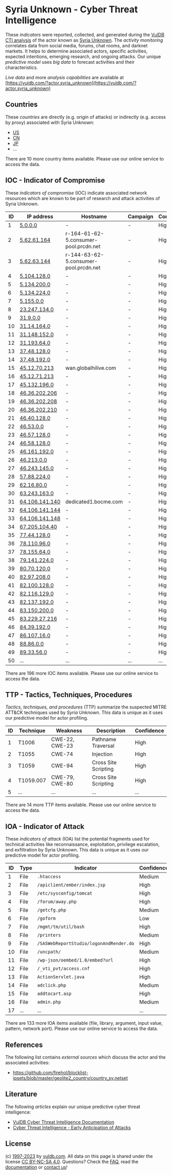 # Syria Unknown - Cyber Threat Intelligence

These _indicators_ were reported, collected, and generated during the [VulDB CTI analysis](https://vuldb.com/?kb.cti) of the actor known as [Syria Unknown](https://vuldb.com/?actor.syria_unknown). The _activity monitoring_ correlates data from social media, forums, chat rooms, and darknet markets. It helps to determine associated actors, specific activities, expected intentions, emerging research, and ongoing attacks. Our unique _predictive model_ uses _big data_ to forecast activities and their characteristics.

_Live data_ and more _analysis capabilities_ are available at [https://vuldb.com/?actor.syria_unknown](https://vuldb.com/?actor.syria_unknown)

## Countries

These _countries_ are directly (e.g. origin of attacks) or indirectly (e.g. access by proxy) associated with Syria Unknown:

* [US](https://vuldb.com/?country.us)
* [CN](https://vuldb.com/?country.cn)
* [JP](https://vuldb.com/?country.jp)
* ...

There are 10 more country items available. Please use our online service to access the data.

## IOC - Indicator of Compromise

These _indicators of compromise_ (IOC) indicate associated network resources which are known to be part of research and attack activities of Syria Unknown.

ID | IP address | Hostname | Campaign | Confidence
-- | ---------- | -------- | -------- | ----------
1 | [5.0.0.0](https://vuldb.com/?ip.5.0.0.0) | - | - | High
2 | [5.62.61.164](https://vuldb.com/?ip.5.62.61.164) | r-164-61-62-5.consumer-pool.prcdn.net | - | High
3 | [5.62.63.144](https://vuldb.com/?ip.5.62.63.144) | r-144-63-62-5.consumer-pool.prcdn.net | - | High
4 | [5.104.128.0](https://vuldb.com/?ip.5.104.128.0) | - | - | High
5 | [5.134.200.0](https://vuldb.com/?ip.5.134.200.0) | - | - | High
6 | [5.134.224.0](https://vuldb.com/?ip.5.134.224.0) | - | - | High
7 | [5.155.0.0](https://vuldb.com/?ip.5.155.0.0) | - | - | High
8 | [23.247.134.0](https://vuldb.com/?ip.23.247.134.0) | - | - | High
9 | [31.9.0.0](https://vuldb.com/?ip.31.9.0.0) | - | - | High
10 | [31.14.164.0](https://vuldb.com/?ip.31.14.164.0) | - | - | High
11 | [31.148.152.0](https://vuldb.com/?ip.31.148.152.0) | - | - | High
12 | [31.193.64.0](https://vuldb.com/?ip.31.193.64.0) | - | - | High
13 | [37.48.128.0](https://vuldb.com/?ip.37.48.128.0) | - | - | High
14 | [37.48.192.0](https://vuldb.com/?ip.37.48.192.0) | - | - | High
15 | [45.12.70.213](https://vuldb.com/?ip.45.12.70.213) | wan.globalhilive.com | - | High
16 | [45.12.71.213](https://vuldb.com/?ip.45.12.71.213) | - | - | High
17 | [45.132.196.0](https://vuldb.com/?ip.45.132.196.0) | - | - | High
18 | [46.36.202.206](https://vuldb.com/?ip.46.36.202.206) | - | - | High
19 | [46.36.202.208](https://vuldb.com/?ip.46.36.202.208) | - | - | High
20 | [46.36.202.210](https://vuldb.com/?ip.46.36.202.210) | - | - | High
21 | [46.40.128.0](https://vuldb.com/?ip.46.40.128.0) | - | - | High
22 | [46.53.0.0](https://vuldb.com/?ip.46.53.0.0) | - | - | High
23 | [46.57.128.0](https://vuldb.com/?ip.46.57.128.0) | - | - | High
24 | [46.58.128.0](https://vuldb.com/?ip.46.58.128.0) | - | - | High
25 | [46.161.192.0](https://vuldb.com/?ip.46.161.192.0) | - | - | High
26 | [46.213.0.0](https://vuldb.com/?ip.46.213.0.0) | - | - | High
27 | [46.243.145.0](https://vuldb.com/?ip.46.243.145.0) | - | - | High
28 | [57.88.224.0](https://vuldb.com/?ip.57.88.224.0) | - | - | High
29 | [62.16.80.0](https://vuldb.com/?ip.62.16.80.0) | - | - | High
30 | [63.243.163.0](https://vuldb.com/?ip.63.243.163.0) | - | - | High
31 | [64.106.141.140](https://vuldb.com/?ip.64.106.141.140) | dedicated1.bocme.com | - | High
32 | [64.106.141.144](https://vuldb.com/?ip.64.106.141.144) | - | - | High
33 | [64.106.141.148](https://vuldb.com/?ip.64.106.141.148) | - | - | High
34 | [67.205.104.40](https://vuldb.com/?ip.67.205.104.40) | - | - | High
35 | [77.44.128.0](https://vuldb.com/?ip.77.44.128.0) | - | - | High
36 | [78.110.96.0](https://vuldb.com/?ip.78.110.96.0) | - | - | High
37 | [78.155.64.0](https://vuldb.com/?ip.78.155.64.0) | - | - | High
38 | [79.141.224.0](https://vuldb.com/?ip.79.141.224.0) | - | - | High
39 | [80.70.120.0](https://vuldb.com/?ip.80.70.120.0) | - | - | High
40 | [82.97.208.0](https://vuldb.com/?ip.82.97.208.0) | - | - | High
41 | [82.100.128.0](https://vuldb.com/?ip.82.100.128.0) | - | - | High
42 | [82.116.129.0](https://vuldb.com/?ip.82.116.129.0) | - | - | High
43 | [82.137.192.0](https://vuldb.com/?ip.82.137.192.0) | - | - | High
44 | [83.150.200.0](https://vuldb.com/?ip.83.150.200.0) | - | - | High
45 | [83.229.27.216](https://vuldb.com/?ip.83.229.27.216) | - | - | High
46 | [84.39.192.0](https://vuldb.com/?ip.84.39.192.0) | - | - | High
47 | [86.107.16.0](https://vuldb.com/?ip.86.107.16.0) | - | - | High
48 | [88.86.0.0](https://vuldb.com/?ip.88.86.0.0) | - | - | High
49 | [89.33.56.0](https://vuldb.com/?ip.89.33.56.0) | - | - | High
50 | ... | ... | ... | ...

There are 196 more IOC items available. Please use our online service to access the data.

## TTP - Tactics, Techniques, Procedures

_Tactics, techniques, and procedures_ (TTP) summarize the suspected MITRE ATT&CK techniques used by _Syria Unknown_. This data is unique as it uses our predictive model for actor profiling.

ID | Technique | Weakness | Description | Confidence
-- | --------- | -------- | ----------- | ----------
1 | T1006 | CWE-22, CWE-23 | Pathname Traversal | High
2 | T1055 | CWE-74 | Injection | High
3 | T1059 | CWE-94 | Cross Site Scripting | High
4 | T1059.007 | CWE-79, CWE-80 | Cross Site Scripting | High
5 | ... | ... | ... | ...

There are 14 more TTP items available. Please use our online service to access the data.

## IOA - Indicator of Attack

These _indicators of attack_ (IOA) list the potential fragments used for technical activities like reconnaissance, exploitation, privilege escalation, and exfiltration by Syria Unknown. This data is unique as it uses our predictive model for actor profiling.

ID | Type | Indicator | Confidence
-- | ---- | --------- | ----------
1 | File | `.htaccess` | Medium
2 | File | `/apiclient/ember/index.jsp` | High
3 | File | `/etc/sysconfig/tomcat` | High
4 | File | `/forum/away.php` | High
5 | File | `/getcfg.php` | Medium
6 | File | `/goform` | Low
7 | File | `/mgmt/tm/util/bash` | High
8 | File | `/printers` | Medium
9 | File | `/SASWebReportStudio/logonAndRender.do` | High
10 | File | `/uncpath/` | Medium
11 | File | `/wp-json/oembed/1.0/embed?url` | High
12 | File | `/_vti_pvt/access.cnf` | High
13 | File | `ActionServlet.java` | High
14 | File | `adclick.php` | Medium
15 | File | `addtocart.asp` | High
16 | File | `admin.php` | Medium
17 | ... | ... | ...

There are 133 more IOA items available (file, library, argument, input value, pattern, network port). Please use our online service to access the data.

## References

The following list contains _external sources_ which discuss the actor and the associated activities:

* https://github.com/firehol/blocklist-ipsets/blob/master/geolite2_country/country_sy.netset

## Literature

The following _articles_ explain our unique predictive cyber threat intelligence:

* [VulDB Cyber Threat Intelligence Documentation](https://vuldb.com/?kb.cti)
* [Cyber Threat Intelligence - Early Anticipation of Attacks](https://www.scip.ch/en/?labs.20201022)

## License

(c) [1997-2023](https://vuldb.com/?kb.changelog) by [vuldb.com](https://vuldb.com/?kb.about). All data on this page is shared under the license [CC BY-NC-SA 4.0](https://creativecommons.org/licenses/by-nc-sa/4.0/). Questions? Check the [FAQ](https://vuldb.com/?kb.faq), read the [documentation](https://vuldb.com/?kb) or [contact us](https://vuldb.com/?contact)!
